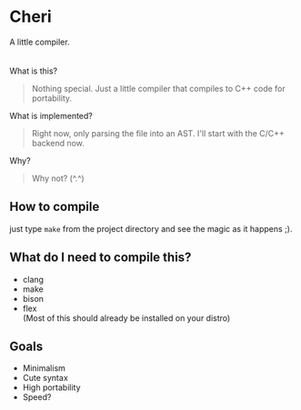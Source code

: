 # Cheri
A little compiler.
<br><br><br>
What is this?
> Nothing special. Just a little compiler that compiles to C++ code for portability.

What is implemented?
> Right now, only parsing the file into an AST.
I'll start with the C/C++ backend now.

Why?
> Why not? (^.^)

## How to compile
just type `make` from the project directory and see the magic as it happens ;).

## What do I need to compile this?
* clang
* make
* bison
* flex  
(Most of this should already be installed on your distro)

## Goals
* Minimalism
* Cute syntax
* High portability
* Speed?
